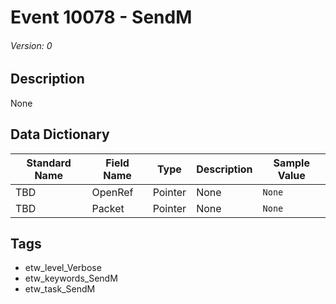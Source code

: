 # Event 10078 - SendM
###### Version: 0

## Description
None

## Data Dictionary
|Standard Name|Field Name|Type|Description|Sample Value|
|---|---|---|---|---|
|TBD|OpenRef|Pointer|None|`None`|
|TBD|Packet|Pointer|None|`None`|

## Tags
* etw_level_Verbose
* etw_keywords_SendM
* etw_task_SendM